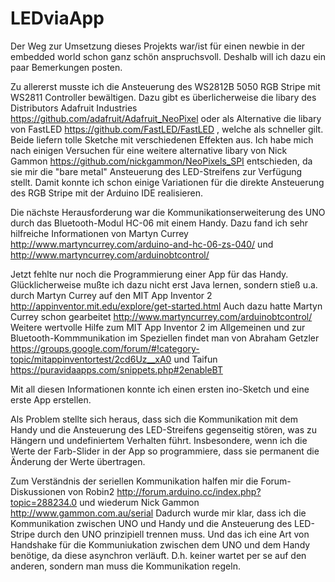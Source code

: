 # LEDviaApp

Der Weg zur Umsetzung dieses Projekts war/ist für einen newbie in der embedded world schon ganz schön anspruchsvoll. Deshalb will ich dazu ein paar Bemerkungen posten.

Zu allererst musste ich die Ansteuerung des WS2812B 5050 RGB Stripe mit WS2811 Controller bewältigen. Dazu gibt es überlicherweise die libary des Distributors Adafruit Industries https://github.com/adafruit/Adafruit_NeoPixel oder als Alternative die libary von FastLED https://github.com/FastLED/FastLED , welche als schneller gilt. Beide liefern tolle Sketche mit verschiedenen Effekten aus. Ich habe mich nach einigen Versuchen für eine weitere alternative libary von Nick Gammon https://github.com/nickgammon/NeoPixels_SPI entschieden, da sie mir die "bare metal" Ansteuerung des LED-Streifens zur Verfügung stellt. Damit konnte ich schon einige Variationen für die direkte Ansteuerung des RGB Stripe mit der Arduino IDE realisieren.

Die nächste Herausforderung war die Kommunikationserweiterung des UNO durch das Bluetooth-Modul HC-06 mit einem Handy. Dazu fand ich sehr hilfreiche Informationen von Martyn Currey http://www.martyncurrey.com/arduino-and-hc-06-zs-040/ und http://www.martyncurrey.com/arduinobtcontrol/

Jetzt fehlte nur noch die Programmierung einer App für das Handy. Glücklicherweise mußte ich dazu nicht erst Java lernen, sondern stieß u.a. durch Martyn Currey auf den MIT App Inventor 2 http://appinventor.mit.edu/explore/get-started.html Auch dazu hatte Martyn Currey schon gearbeitet http://www.martyncurrey.com/arduinobtcontrol/
Weitere wertvolle Hilfe zum MIT App Inventor 2 im Allgemeinen und zur Bluetooth-Kommmunikation im Speziellen findet man von Abraham Getzler https://groups.google.com/forum/#!category-topic/mitappinventortest/2cd6Uz__xA0 und Taifun  https://puravidaapps.com/snippets.php#2enableBT

Mit all diesen Informationen konnte ich einen ersten ino-Sketch und eine erste App erstellen.

Als Problem stellte sich heraus, dass sich die Kommunikation mit dem Handy und die Ansteuerung des LED-Streifens gegenseitig stören, was zu Hängern und undefiniertem Verhalten führt.
Insbesondere, wenn ich die Werte der Farb-Slider in der App so programmiere, dass sie permanent die Änderung der Werte übertragen.

Zum Verständnis der seriellen Kommunikation halfen mir die Forum-Diskussionen von Robin2  http://forum.arduino.cc/index.php?topic=288234.0 und wiederum Nick Gammon http://www.gammon.com.au/serial Dadurch wurde mir klar, dass ich die Kommunikation zwischen UNO und Handy und die Ansteuerung des LED-Stripe durch den UNO prinzipiell trennen muss. Und das ich eine Art von Handshake für die Kommuniukation zwischen dem UNO und dem Handy benötige, da diese asynchron verläuft. D.h. keiner wartet per se auf den anderen, sondern man muss die Kommunikation regeln.
